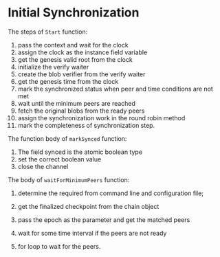 # Initial Synchronization

The steps of `Start` function:
1. pass the context and wait for the clock
2. assign the clock as the instance field variable
3. get the genesis valid root from the clock
4. initialize the verify waiter
5. create the blob verifier from the verify waiter
6. get the genesis time from the clock
7. mark the synchronized status when peer and time conditions are not met
8. wait until the minimum peers are reached
9. fetch the original blobs from the ready peers
10. assign the synchronization work in the round robin method
11. mark the completeness of synchronization step.

The function body of `markSynced` function:
1. The field synced is the atomic boolean type
2. set the correct boolean value
3. close the channel

The body of `waitForMinimumPeers` function:
1. determine the required from command line and configuration file;
2. get the finalized checkpoint from the chain object

3. pass the epoch as the parameter and get the matched peers

4. wait for some time interval if the peers are not ready
5. for loop to wait for the peers.


